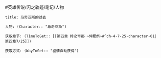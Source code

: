 #英雄传说/闪之轨迹/笔记/人物
```ad-note
title: 马奇亚斯的过去

人物: (Character:: "马奇亚斯")

获取章节: (TimeToGet:: [[第四章 绯之帝都 ~仲夏祭~#^ch-4-7-25-character-01|第四章7/25]])

获取方式: (WayToGet:: "剧情自动获得")

```
